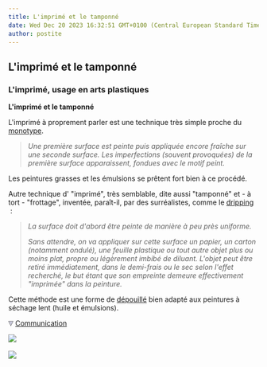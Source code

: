 ```yaml
---
title: L'imprimé et le tamponné
date: Wed Dec 20 2023 16:32:51 GMT+0100 (Central European Standard Time)
author: postite
---
```


## L'imprimé et le tamponné
### L'imprimé, usage en arts plastiques
 **L'imprimé et le tamponné**

L'imprimé à proprement parler est une technique très simple proche du [monotype](monotype.html).

> _Une première surface est peinte puis appliquée encore fraîche sur une seconde surface. Les imperfections (souvent provoquées) de la première surface apparaissent, fondues avec le motif peint._

Les peintures grasses et les émulsions se prêtent fort bien à ce procédé.

Autre technique d' "imprimé", très semblable, dite aussi "tamponné" et - à tort - "frottage", inventée, paraît-il, par des surréalistes, comme le [dripping](dripping.html)  :

> _La surface doit d'abord être peinte de manière à peu près uniforme._
> 
> _Sans attendre, on va appliquer sur cette surface un papier, un carton (notamment ondulé), une feuille plastique ou tout autre objet plus ou moins plat, propre ou légèrement imbibé de diluant. L'objet peut être retiré immédiatement, dans le demi-frais ou le sec selon l'effet recherché, le but étant que son empreinte demeure effectivement "imprimée" dans la peinture._

Cette méthode est une forme de [dépouillé](depouille.html) bien adapté aux peintures à séchage lent (huile et émulsions).



![](images/flechebas.gif) [Communication](http://www.artrealite.com/annonceurs.htm) 

[![](https://cbonvin.fr/sites/regie.artrealite.com/visuels/campagne1.png)](index-2.html#20131014)

![](https://cbonvin.fr/sites/regie.artrealite.com/visuels/campagne2.png)